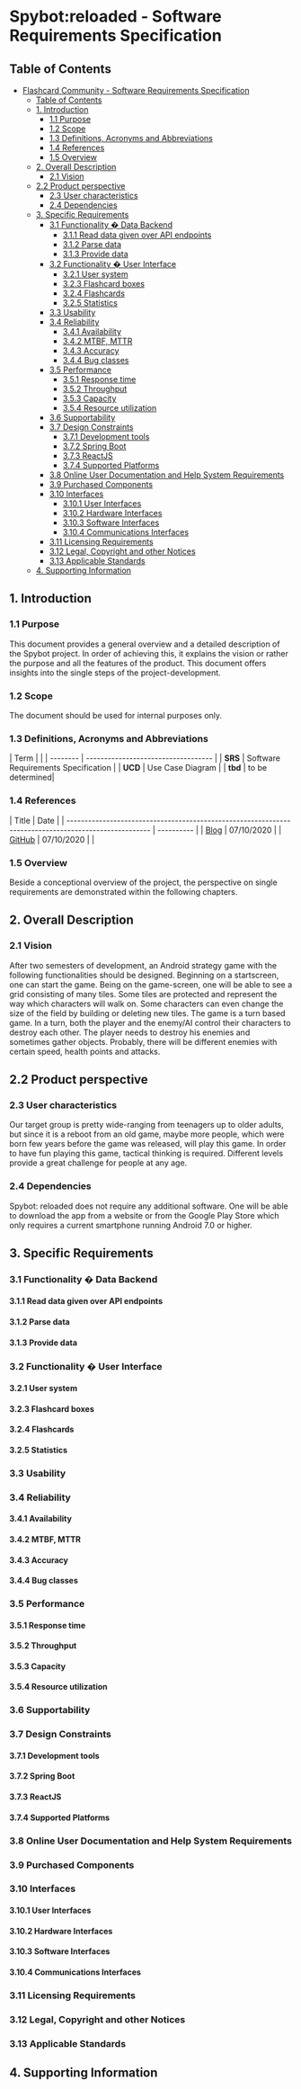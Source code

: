 # Spybot:reloaded - Software Requirements Specification

## Table of Contents

* [Flashcard Community - Software Requirements Specification](#flashcard-community---software-requirements-specification)
  * [Table of Contents](#table-of-contents)
  * [1. Introduction](#1-introduction)
    * [1.1 Purpose](#11-purpose)
    * [1.2 Scope](#12-scope)
    * [1.3 Definitions, Acronyms and Abbreviations](#13-definitions-acronyms-and-abbreviations)
    * [1.4 References](#14-references)
    * [1.5 Overview](#15-overview)
  * [2. Overall Description](#2-overall-description)
    * [2.1 Vision](#21-vision)
  * [2.2 Product perspective](#22-product-perspective)
    * [2.3 User characteristics](#23-user-characteristics)
    * [2.4 Dependencies](#24-dependencies)
  * [3. Specific Requirements](#3-specific-requirements)
    * [3.1 Functionality � Data Backend](#31-functionality--data-backend)
      * [3.1.1 Read data given over API endpoints](#311-read-data-given-over-api-endpoints)
      * [3.1.2 Parse data](#312-parse-data)
      * [3.1.3 Provide data](#313-provide-data)
    * [3.2 Functionality � User Interface](#32-functionality--user-interface)
      * [3.2.1 User system](#321-user-system)
      * [3.2.3 Flashcard boxes](#323-flashcard-boxes)
      * [3.2.4 Flashcards](#324-flashcards)
      * [3.2.5 Statistics](#325-statistics)
    * [3.3 Usability](#33-usability)
    * [3.4 Reliability](#34-reliability)
      * [3.4.1 Availability](#341-availability)
      * [3.4.2 MTBF, MTTR](#342-mtbf-mttr)
      * [3.4.3 Accuracy](#343-accuracy)
      * [3.4.4 Bug classes](#344-bug-classes)
    * [3.5 Performance](#35-performance)
      * [3.5.1 Response time](#351-response-time)
      * [3.5.2 Throughput](#352-throughput)
      * [3.5.3 Capacity](#353-capacity)
      * [3.5.4 Resource utilization](#354-resource-utilization)
    * [3.6 Supportability](#36-supportability)
    * [3.7 Design Constraints](#37-design-constraints)
      * [3.7.1 Development tools](#371-development-tools)
      * [3.7.2 Spring Boot](#372-spring-boot)
      * [3.7.3 ReactJS](#373-reactjs)
      * [3.7.4 Supported Platforms](#374-supported-platforms)
    * [3.8 Online User Documentation and Help System Requirements](#38-online-user-documentation-and-help-system-requirements)
    * [3.9 Purchased Components](#39-purchased-components)
    * [3.10 Interfaces](#310-interfaces)
      * [3.10.1 User Interfaces](#3101-user-interfaces)
      * [3.10.2 Hardware Interfaces](#3102-hardware-interfaces)
      * [3.10.3 Software Interfaces](#3103-software-interfaces)
      * [3.10.4 Communications Interfaces](#3104-communications-interfaces)
    * [3.11 Licensing Requirements](#311-licensing-requirements)
    * [3.12 Legal, Copyright and other Notices](#312-legal-copyright-and-other-notices)
    * [3.13 Applicable Standards](#313-applicable-standards)
  * [4. Supporting Information](#4-supporting-information)

## 1. Introduction

### 1.1 Purpose

This document provides a general overview and a detailed description of the Spybot project. In order of achieving this, it explains the vision or rather the purpose and all the features of the product. This document offers insights into the single steps of the project-development.

### 1.2 Scope

The document should be used for internal purposes only.

### 1.3 Definitions, Acronyms and Abbreviations

| Term | | | -------- | ----------------------------------- | | **SRS** | Software Requirements Specification |  | **UCD** | Use Case Diagram | | **tbd** | to be determined|

### 1.4 References

| Title | Date | | ----------------------------------------------------------------------------------------------------- | ---------- | | [Blog](https://spybotreloaded.wordpress.com/) | 07/10/2020 | | [GitHub](https://github.com/steiditi/Spybot-Reloaded/) | 07/10/2020 | | 

### 1.5 Overview

Beside a conceptional overview of the project, the perspective on single requirements are demonstrated within the following chapters.

## 2. Overall Description

### 2.1 Vision

After two semesters of development, an Android strategy game with the following functionalities should be designed. Beginning on a startscreen, one can start the game. Being on the game-screen, one will be able to see a grid consisting of many tiles. Some tiles are protected and represent the way which characters will walk on. Some characters can even change the size of the field by building or deleting new tiles. The game is a turn based game. In a turn, both the player and the enemy/AI control their characters to destroy each other. The player needs to destroy his enemies and sometimes gather objects. Probably, there will be different enemies with certain speed, health points and attacks. 

## 2.2 Product perspective

### 2.3 User characteristics

Our target group is pretty wide-ranging from teenagers up to older adults, but since it is a reboot from an old game, maybe more people, which were born few years before the game was released, will play this game. In order to have fun playing this game, tactical thinking is required. Different levels provide a great challenge for people at any age.

### 2.4 Dependencies

Spybot: reloaded does not require any additional software. One will be able to download the app from a website or from the Google Play Store which only requires a current smartphone running Android 7.0 or higher.

## 3. Specific Requirements

### 3.1 Functionality � Data Backend

#### 3.1.1 Read data given over API endpoints

#### 3.1.2 Parse data

#### 3.1.3 Provide data

### 3.2 Functionality � User Interface

#### 3.2.1 User system

#### 3.2.3 Flashcard boxes

#### 3.2.4 Flashcards

#### 3.2.5 Statistics

### 3.3 Usability

### 3.4 Reliability

#### 3.4.1 Availability

#### 3.4.2 MTBF, MTTR

#### 3.4.3 Accuracy

#### 3.4.4 Bug classes

### 3.5 Performance

#### 3.5.1 Response time

#### 3.5.2 Throughput

#### 3.5.3 Capacity

#### 3.5.4 Resource utilization

### 3.6 Supportability

### 3.7 Design Constraints

#### 3.7.1 Development tools

#### 3.7.2 Spring Boot

#### 3.7.3 ReactJS

#### 3.7.4 Supported Platforms

### 3.8 Online User Documentation and Help System Requirements

### 3.9 Purchased Components

### 3.10 Interfaces

#### 3.10.1 User Interfaces

#### 3.10.2 Hardware Interfaces

#### 3.10.3 Software Interfaces

#### 3.10.4 Communications Interfaces

### 3.11 Licensing Requirements

### 3.12 Legal, Copyright and other Notices

### 3.13 Applicable Standards

## 4. Supporting Information
